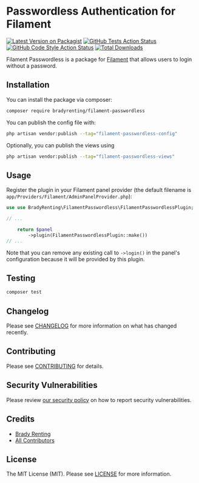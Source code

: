 # Passwordless Authentication for Filament

[![Latest Version on Packagist](https://img.shields.io/packagist/v/bradyrenting/filament-passwordless.svg?style=flat-square)](https://packagist.org/packages/bradyrenting/filament-passwordless)
[![GitHub Tests Action Status](https://img.shields.io/github/actions/workflow/status/bradyrenting/filament-passwordless/run-tests.yml?branch=main&style=flat-square&label=tests)](https://github.com/bradyrenting/filament-passwordless/actions?query=workflow%3Arun-tests+branch%3Amain)
[![GitHub Code Style Action Status](https://img.shields.io/github/actions/workflow/status/bradyrenting/filament-passwordless/fix-php-code-style-issues.yml?branch=main&style=flat-square&label=code%20style)](https://github.com/bradyrenting/filament-passwordless/actions?query=workflow%3A%22Fix+PHP+code+style+issues%22+branch%3Amain)
[![Total Downloads](https://img.shields.io/packagist/dt/bradyrenting/filament-passwordless.svg?style=flat-square)](https://packagist.org/packages/bradyrenting/filament-passwordless)



Filament Passwordless is a package for [Filament](https://filamentphp.com/) that allows users to login without a password.

## Installation

You can install the package via composer:

```bash
composer require bradyrenting/filament-passwordless
```

You can publish the config file with:

```bash
php artisan vendor:publish --tag="filament-passwordless-config"
```

Optionally, you can publish the views using

```bash
php artisan vendor:publish --tag="filament-passwordless-views"
```

## Usage

Register the plugin in your Filament panel provider (the default filename is `app/Providers/Filament/AdminPanelProvider.php`):

```php
use use BradyRenting\FilamentPasswordless\FilamentPasswordlessPlugin;

// ...

    return $panel
        ->plugin(FilamentPasswordlessPlugin::make())
// ...
```

Note that you can remove any existing call to `->login()` in the panel's configuration because it will be provided by this plugin.

## Testing

```bash
composer test
```

## Changelog

Please see [CHANGELOG](CHANGELOG.md) for more information on what has changed recently.

## Contributing

Please see [CONTRIBUTING](.github/CONTRIBUTING.md) for details.

## Security Vulnerabilities

Please review [our security policy](../../security/policy) on how to report security vulnerabilities.

## Credits

- [Brady Renting](https://github.com/bradyrenting)
- [All Contributors](../../contributors)

## License

The MIT License (MIT). Please see [LICENSE](LICENSE.md) for more information.
